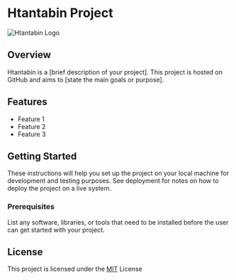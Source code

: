 # Htantabin Project

![Htantabin Logo](link-to-logo.png)

## Overview

Htantabin is a [brief description of your project]. This project is hosted on GitHub and aims to [state the main goals or purpose].

## Features

- Feature 1
- Feature 2
- Feature 3

## Getting Started

These instructions will help you set up the project on your local machine for development and testing purposes. See deployment for notes on how to deploy the project on a live system.

### Prerequisites

List any software, libraries, or tools that need to be installed before the user can get started with your project.

## License

This project is licensed under the [MIT](LICENSE) License
